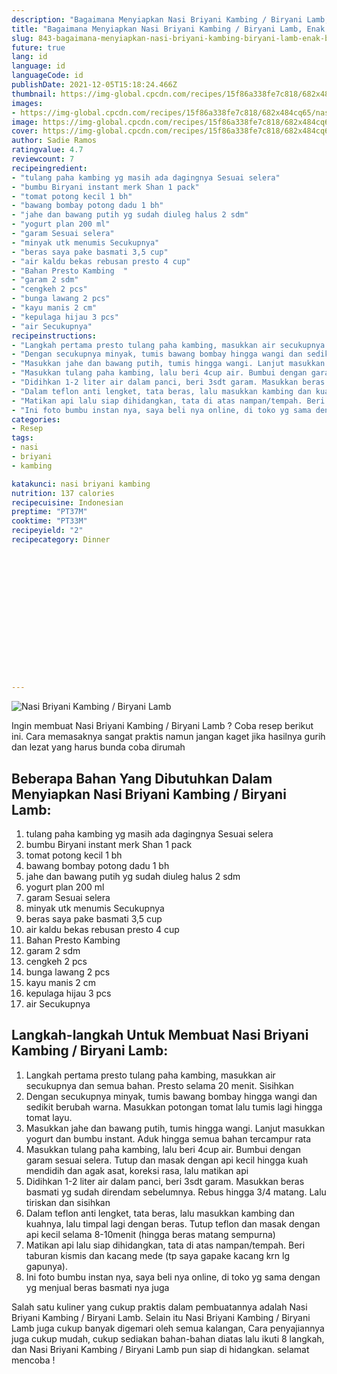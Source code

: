 ```yaml
---
description: "Bagaimana Menyiapkan Nasi Briyani Kambing / Biryani Lamb, Enak Banget"
title: "Bagaimana Menyiapkan Nasi Briyani Kambing / Biryani Lamb, Enak Banget"
slug: 843-bagaimana-menyiapkan-nasi-briyani-kambing-biryani-lamb-enak-banget
future: true
lang: id
language: id
languageCode: id
publishDate: 2021-12-05T15:18:24.466Z 
thumbnail: https://img-global.cpcdn.com/recipes/15f86a338fe7c818/682x484cq65/nasi-briyani-kambing-biryani-lamb-foto-resep-utama.webp
images:
- https://img-global.cpcdn.com/recipes/15f86a338fe7c818/682x484cq65/nasi-briyani-kambing-biryani-lamb-foto-resep-utama.webp
image: https://img-global.cpcdn.com/recipes/15f86a338fe7c818/682x484cq65/nasi-briyani-kambing-biryani-lamb-foto-resep-utama.webp
cover: https://img-global.cpcdn.com/recipes/15f86a338fe7c818/682x484cq65/nasi-briyani-kambing-biryani-lamb-foto-resep-utama.webp
author: Sadie Ramos
ratingvalue: 4.7
reviewcount: 7
recipeingredient:
- "tulang paha kambing yg masih ada dagingnya Sesuai selera"
- "bumbu Biryani instant merk Shan 1 pack"
- "tomat potong kecil 1 bh"
- "bawang bombay potong dadu 1 bh"
- "jahe dan bawang putih yg sudah diuleg halus 2 sdm"
- "yogurt plan 200 ml"
- "garam Sesuai selera"
- "minyak utk menumis Secukupnya"
- "beras saya pake basmati 3,5 cup"
- "air kaldu bekas rebusan presto 4 cup"
- "Bahan Presto Kambing  "
- "garam 2 sdm"
- "cengkeh 2 pcs"
- "bunga lawang 2 pcs"
- "kayu manis 2 cm"
- "kepulaga hijau 3 pcs"
- "air Secukupnya"
recipeinstructions:
- "Langkah pertama presto tulang paha kambing, masukkan air secukupnya dan semua bahan. Presto selama 20 menit. Sisihkan"
- "Dengan secukupnya minyak, tumis bawang bombay hingga wangi dan sedikit berubah warna. Masukkan potongan tomat lalu tumis lagi hingga tomat layu."
- "Masukkan jahe dan bawang putih, tumis hingga wangi. Lanjut masukkan yogurt dan bumbu instant. Aduk hingga semua bahan tercampur rata"
- "Masukkan tulang paha kambing, lalu beri 4cup air. Bumbui dengan garam sesuai selera. Tutup dan masak dengan api kecil hingga kuah mendidih dan agak asat, koreksi rasa, lalu matikan api"
- "Didihkan 1-2 liter air dalam panci, beri 3sdt garam. Masukkan beras basmati yg sudah direndam sebelumnya. Rebus hingga 3/4 matang. Lalu tiriskan dan sisihkan"
- "Dalam teflon anti lengket, tata beras, lalu masukkan kambing dan kuahnya, lalu timpal lagi dengan beras. Tutup teflon dan masak dengan api kecil selama 8-10menit (hingga beras matang sempurna)"
- "Matikan api lalu siap dihidangkan, tata di atas nampan/tempah. Beri taburan kismis dan kacang mede (tp saya gapake kacang krn lg gapunya)."
- "Ini foto bumbu instan nya, saya beli nya online, di toko yg sama dengan yg menjual beras basmati nya juga"
categories:
- Resep
tags:
- nasi
- briyani
- kambing

katakunci: nasi briyani kambing 
nutrition: 137 calories
recipecuisine: Indonesian
preptime: "PT37M"
cooktime: "PT33M"
recipeyield: "2"
recipecategory: Dinner


     
    
    
    
    
    
    
    
    
    
    
      
    
---
```



![Nasi Briyani Kambing / Biryani Lamb](https://img-global.cpcdn.com/recipes/15f86a338fe7c818/682x484cq65/nasi-briyani-kambing-biryani-lamb-foto-resep-utama.webp)

Ingin membuat Nasi Briyani Kambing / Biryani Lamb ? Coba resep berikut ini. Cara memasaknya sangat praktis namun jangan kaget jika hasilnya gurih dan lezat yang harus bunda coba dirumah

<!--inarticleads1-->

## Beberapa Bahan Yang Dibutuhkan Dalam Menyiapkan Nasi Briyani Kambing / Biryani Lamb:

1. tulang paha kambing yg masih ada dagingnya Sesuai selera
1. bumbu Biryani instant merk Shan 1 pack
1. tomat potong kecil 1 bh
1. bawang bombay potong dadu 1 bh
1. jahe dan bawang putih yg sudah diuleg halus 2 sdm
1. yogurt plan 200 ml
1. garam Sesuai selera
1. minyak utk menumis Secukupnya
1. beras saya pake basmati 3,5 cup
1. air kaldu bekas rebusan presto 4 cup
1. Bahan Presto Kambing  
1. garam 2 sdm
1. cengkeh 2 pcs
1. bunga lawang 2 pcs
1. kayu manis 2 cm
1. kepulaga hijau 3 pcs
1. air Secukupnya



<!--inarticleads2-->

## Langkah-langkah Untuk Membuat Nasi Briyani Kambing / Biryani Lamb:

1. Langkah pertama presto tulang paha kambing, masukkan air secukupnya dan semua bahan. Presto selama 20 menit. Sisihkan
1. Dengan secukupnya minyak, tumis bawang bombay hingga wangi dan sedikit berubah warna. Masukkan potongan tomat lalu tumis lagi hingga tomat layu.
1. Masukkan jahe dan bawang putih, tumis hingga wangi. Lanjut masukkan yogurt dan bumbu instant. Aduk hingga semua bahan tercampur rata
1. Masukkan tulang paha kambing, lalu beri 4cup air. Bumbui dengan garam sesuai selera. Tutup dan masak dengan api kecil hingga kuah mendidih dan agak asat, koreksi rasa, lalu matikan api
1. Didihkan 1-2 liter air dalam panci, beri 3sdt garam. Masukkan beras basmati yg sudah direndam sebelumnya. Rebus hingga 3/4 matang. Lalu tiriskan dan sisihkan
1. Dalam teflon anti lengket, tata beras, lalu masukkan kambing dan kuahnya, lalu timpal lagi dengan beras. Tutup teflon dan masak dengan api kecil selama 8-10menit (hingga beras matang sempurna)
1. Matikan api lalu siap dihidangkan, tata di atas nampan/tempah. Beri taburan kismis dan kacang mede (tp saya gapake kacang krn lg gapunya).
1. Ini foto bumbu instan nya, saya beli nya online, di toko yg sama dengan yg menjual beras basmati nya juga




Salah satu kuliner yang cukup praktis dalam pembuatannya adalah  Nasi Briyani Kambing / Biryani Lamb. Selain itu  Nasi Briyani Kambing / Biryani Lamb  juga cukup banyak digemari oleh semua kalangan, Cara penyajiannya juga cukup mudah, cukup sediakan bahan-bahan diatas lalu ikuti 8 langkah, dan  Nasi Briyani Kambing / Biryani Lamb  pun siap di hidangkan. selamat mencoba !
